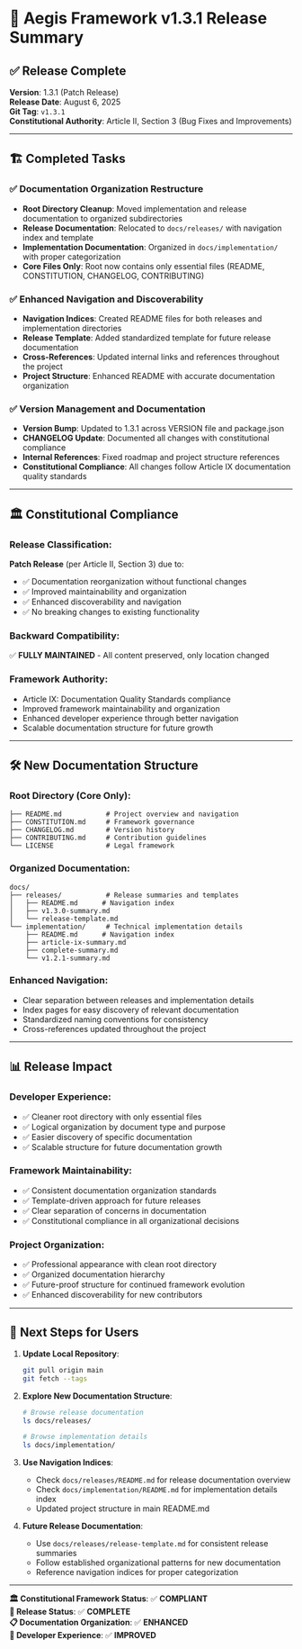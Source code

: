 <!--
@aegisFrameworkVersion: 2.4.0
@intent: Documentation reorganization release summary
-->

# 🚀 Aegis Framework v1.3.1 Release Summary

## ✅ **Release Complete**

**Version**: 1.3.1 (Patch Release)  
**Release Date**: August 6, 2025  
**Git Tag**: `v1.3.1`  
**Constitutional Authority**: Article II, Section 3 (Bug Fixes and Improvements)

---

## 🏗️ **Completed Tasks**

### ✅ Documentation Organization Restructure
- **Root Directory Cleanup**: Moved implementation and release documentation to organized subdirectories
- **Release Documentation**: Relocated to `docs/releases/` with navigation index and template
- **Implementation Documentation**: Organized in `docs/implementation/` with proper categorization
- **Core Files Only**: Root now contains only essential files (README, CONSTITUTION, CHANGELOG, CONTRIBUTING)

### ✅ Enhanced Navigation and Discoverability
- **Navigation Indices**: Created README files for both releases and implementation directories
- **Release Template**: Added standardized template for future release documentation
- **Cross-References**: Updated internal links and references throughout the project
- **Project Structure**: Enhanced README with accurate documentation organization

### ✅ Version Management and Documentation
- **Version Bump**: Updated to 1.3.1 across VERSION file and package.json
- **CHANGELOG Update**: Documented all changes with constitutional compliance
- **Internal References**: Fixed roadmap and project structure references
- **Constitutional Compliance**: All changes follow Article IX documentation quality standards

---

## 🏛️ **Constitutional Compliance**

### **Release Classification**: 
**Patch Release** (per Article II, Section 3) due to:
- ✅ Documentation reorganization without functional changes
- ✅ Improved maintainability and organization
- ✅ Enhanced discoverability and navigation
- ✅ No breaking changes to existing functionality

### **Backward Compatibility**: 
✅ **FULLY MAINTAINED** - All content preserved, only location changed

### **Framework Authority**:
- Article IX: Documentation Quality Standards compliance
- Improved framework maintainability and organization
- Enhanced developer experience through better navigation
- Scalable documentation structure for future growth

---

## 🛠️ **New Documentation Structure**

### **Root Directory (Core Only)**:
```
├── README.md           # Project overview and navigation
├── CONSTITUTION.md     # Framework governance
├── CHANGELOG.md        # Version history  
├── CONTRIBUTING.md     # Contribution guidelines
└── LICENSE             # Legal framework
```

### **Organized Documentation**:
```
docs/
├── releases/           # Release summaries and templates
│   ├── README.md      # Navigation index
│   ├── v1.3.0-summary.md
│   └── release-template.md
└── implementation/     # Technical implementation details
    ├── README.md      # Navigation index
    ├── article-ix-summary.md
    ├── complete-summary.md
    └── v1.2.1-summary.md
```

### **Enhanced Navigation**:
- Clear separation between releases and implementation details
- Index pages for easy discovery of relevant documentation
- Standardized naming conventions for consistency
- Cross-references updated throughout the project

---

## 📊 **Release Impact**

### **Developer Experience**:
- ✅ Cleaner root directory with only essential files
- ✅ Logical organization by document type and purpose
- ✅ Easier discovery of specific documentation
- ✅ Scalable structure for future documentation growth

### **Framework Maintainability**:
- ✅ Consistent documentation organization standards
- ✅ Template-driven approach for future releases
- ✅ Clear separation of concerns in documentation
- ✅ Constitutional compliance in all organizational decisions

### **Project Organization**:
- ✅ Professional appearance with clean root directory
- ✅ Organized documentation hierarchy
- ✅ Future-proof structure for continued framework evolution
- ✅ Enhanced discoverability for new contributors

---

## 🎯 **Next Steps for Users**

1. **Update Local Repository**:
   ```bash
   git pull origin main
   git fetch --tags
   ```

2. **Explore New Documentation Structure**:
   ```bash
   # Browse release documentation
   ls docs/releases/
   
   # Browse implementation details
   ls docs/implementation/
   ```

3. **Use Navigation Indices**:
   - Check `docs/releases/README.md` for release documentation overview
   - Check `docs/implementation/README.md` for implementation details index
   - Updated project structure in main README.md

4. **Future Release Documentation**:
   - Use `docs/releases/release-template.md` for consistent release summaries
   - Follow established organizational patterns for new documentation
   - Reference navigation indices for proper categorization

---

**🏛️ Constitutional Framework Status**: ✅ **COMPLIANT**  
**🚀 Release Status**: ✅ **COMPLETE**  
**📋 Documentation Organization**: ✅ **ENHANCED**  
**🔧 Developer Experience**: ✅ **IMPROVED**
